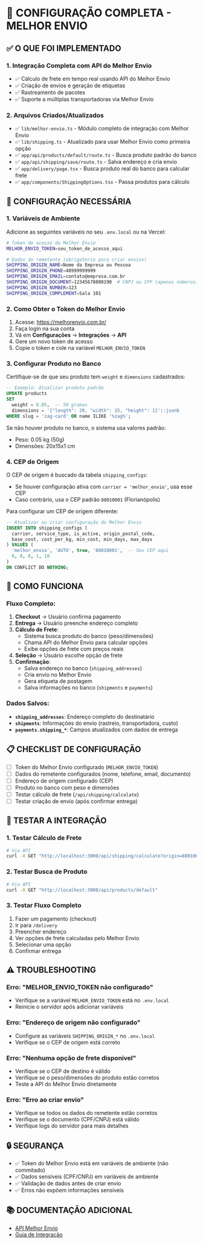 # 🚚 CONFIGURAÇÃO COMPLETA - MELHOR ENVIO

## ✅ O QUE FOI IMPLEMENTADO

### 1. **Integração Completa com API do Melhor Envio**
- ✅ Cálculo de frete em tempo real usando API do Melhor Envio
- ✅ Criação de envios e geração de etiquetas
- ✅ Rastreamento de pacotes
- ✅ Suporte a múltiplas transportadoras via Melhor Envio

### 2. **Arquivos Criados/Atualizados**
- ✅ `lib/melhor-envio.ts` - Módulo completo de integração com Melhor Envio
- ✅ `lib/shipping.ts` - Atualizado para usar Melhor Envio como primeira opção
- ✅ `app/api/products/default/route.ts` - Busca produto padrão do banco
- ✅ `app/api/shipping/save/route.ts` - Salva endereço e cria envio
- ✅ `app/delivery/page.tsx` - Busca produto real do banco para calcular frete
- ✅ `app/components/ShippingOptions.tsx` - Passa produtos para cálculo

## 🔧 CONFIGURAÇÃO NECESSÁRIA

### 1. **Variáveis de Ambiente**

Adicione as seguintes variáveis no seu `.env.local` ou na Vercel:

```bash
# Token de acesso do Melhor Envio
MELHOR_ENVIO_TOKEN=seu_token_de_acesso_aqui

# Dados do remetente (obrigatório para criar envios)
SHIPPING_ORIGIN_NAME=Nome da Empresa ou Pessoa
SHIPPING_ORIGIN_PHONE=48999999999
SHIPPING_ORIGIN_EMAIL=contato@empresa.com.br
SHIPPING_ORIGIN_DOCUMENT=12345678000190  # CNPJ ou CPF (apenas números)
SHIPPING_ORIGIN_NUMBER=123
SHIPPING_ORIGIN_COMPLEMENT=Sala 101
```

### 2. **Como Obter o Token do Melhor Envio**

1. Acesse: https://melhorenvio.com.br/
2. Faça login na sua conta
3. Vá em **Configurações** → **Integrações** → **API**
4. Gere um novo token de acesso
5. Copie o token e cole na variável `MELHOR_ENVIO_TOKEN`

### 3. **Configurar Produto no Banco**

Certifique-se de que seu produto tem `weight` e `dimensions` cadastrados:

```sql
-- Exemplo: Atualizar produto padrão
UPDATE products 
SET 
  weight = 0.05,  -- 50 gramas
  dimensions = '{"length": 20, "width": 15, "height": 1}'::jsonb
WHERE slug = 'zag-card' OR name ILIKE '%zag%';
```

Se não houver produto no banco, o sistema usa valores padrão:
- Peso: 0.05 kg (50g)
- Dimensões: 20x15x1 cm

### 4. **CEP de Origem**

O CEP de origem é buscado da tabela `shipping_configs`:
- Se houver configuração ativa com `carrier = 'melhor_envio'`, usa esse CEP
- Caso contrário, usa o CEP padrão `88010001` (Florianópolis)

Para configurar um CEP de origem diferente:

```sql
-- Atualizar ou criar configuração do Melhor Envio
INSERT INTO shipping_configs (
  carrier, service_type, is_active, origin_postal_code,
  base_cost, cost_per_kg, min_cost, min_days, max_days
) VALUES (
  'melhor_envio', 'AUTO', true, '88010001',  -- Seu CEP aqui
  0, 0, 0, 1, 10
)
ON CONFLICT DO NOTHING;
```

## 🎯 COMO FUNCIONA

### Fluxo Completo:

1. **Checkout** → Usuário confirma pagamento
2. **Entrega** → Usuário preenche endereço completo
3. **Cálculo de Frete**:
   - Sistema busca produto do banco (peso/dimensões)
   - Chama API do Melhor Envio para calcular opções
   - Exibe opções de frete com preços reais
4. **Seleção** → Usuário escolhe opção de frete
5. **Confirmação**:
   - Salva endereço no banco (`shipping_addresses`)
   - Cria envio no Melhor Envio
   - Gera etiqueta de postagem
   - Salva informações no banco (`shipments` e `payments`)

### Dados Salvos:

- **`shipping_addresses`**: Endereço completo do destinatário
- **`shipments`**: Informações do envio (rastreio, transportadora, custo)
- **`payments.shipping_*`**: Campos atualizados com dados de entrega

## 📋 CHECKLIST DE CONFIGURAÇÃO

- [ ] Token do Melhor Envio configurado (`MELHOR_ENVIO_TOKEN`)
- [ ] Dados do remetente configurados (nome, telefone, email, documento)
- [ ] Endereço de origem configurado (CEP)
- [ ] Produto no banco com peso e dimensões
- [ ] Testar cálculo de frete (`/api/shipping/calculate`)
- [ ] Testar criação de envio (após confirmar entrega)

## 🧪 TESTAR A INTEGRAÇÃO

### 1. Testar Cálculo de Frete

```bash
# Via API
curl -X GET "http://localhost:3000/api/shipping/calculate?origin=88010001&destination=01310100&weight=0.05"
```

### 2. Testar Busca de Produto

```bash
# Via API
curl -X GET "http://localhost:3000/api/products/default"
```

### 3. Testar Fluxo Completo

1. Fazer um pagamento (checkout)
2. Ir para `/delivery`
3. Preencher endereço
4. Ver opções de frete calculadas pelo Melhor Envio
5. Selecionar uma opção
6. Confirmar entrega

## ⚠️ TROUBLESHOOTING

### Erro: "MELHOR_ENVIO_TOKEN não configurado"
- Verifique se a variável `MELHOR_ENVIO_TOKEN` está no `.env.local`
- Reinicie o servidor após adicionar variáveis

### Erro: "Endereço de origem não configurado"
- Configure as variáveis `SHIPPING_ORIGIN_*` no `.env.local`
- Verifique se o CEP de origem está correto

### Erro: "Nenhuma opção de frete disponível"
- Verifique se o CEP de destino é válido
- Verifique se o peso/dimensões do produto estão corretos
- Teste a API do Melhor Envio diretamente

### Erro: "Erro ao criar envio"
- Verifique se todos os dados do remetente estão corretos
- Verifique se o documento (CPF/CNPJ) está válido
- Verifique logs do servidor para mais detalhes

## 🔒 SEGURANÇA

- ✅ Token do Melhor Envio está em variáveis de ambiente (não commitado)
- ✅ Dados sensíveis (CPF/CNPJ) em variáveis de ambiente
- ✅ Validação de dados antes de criar envio
- ✅ Erros não expõem informações sensíveis

## 📚 DOCUMENTAÇÃO ADICIONAL

- [API Melhor Envio](https://docs.melhorenvio.com.br/)
- [Guia de Integração](https://docs.melhorenvio.com.br/api/v2/me/shipment/create)

